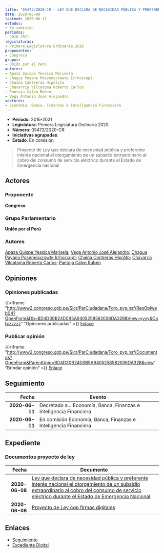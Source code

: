 ```yaml
---
title: "05472/2020-CR - LEY QUE DECLARA DE NECESIDAD PÚBLICA Y PREFERENTE INTERÉS NACIONAL EL OTORGAMIENTO DE UN SUBSIDIO EXTRAORDINARIO AL COBRO DEL CONSUMO DE SERVICIO ELÉCTRICO DURANTE EL ESTADO DE EMERGENCIA NACIONAL"
date: 2020-06-09
lastmod: 2020-06-11
estados:
- En comisión
periodos:
- 2016-2021
legislaturas:
- Primera Legislatura Ordinaria 2020
proponentes:
- Congreso
grupos:
- Unión por el Perú
autores:
- Apaza Quispe Yessica Marisela
- Chagua Payano Posemoscrowte Irrhoscopt
- Chaiña Contreras Hipólito
- Chavarría Vilcatoma Roberto Carlos
- Pantoja Calvo Ruben
- Vega Antonio José Alejandro
sectores:
- Economía, Banca, Finanzas e Inteligencia Financiera
---
```

- **Periodo**: 2016-2021
- **Legislatura**: Primera Legislatura Ordinaria 2020
- **Número**: 05472/2020-CR
- **Iniciativas agrupadas**: 
- **Estado**: En comisión

> Proyecto de Ley que declara de necesidad pública y preferente interés nacional el otorgamiento de un subsidio extraordinario al cobro del consumo de servicio eléctrico durante el Estado de Emergencia nacional


## Actores

### Proponente

**Congreso**

### Grupo Parlamentario

**Unión por el Perú**

### Autores

[Apaza Quispe Yessica Marisela](mailto:mailto:yapaza@congreso.gob.pe); [Vega Antonio José Alejandro](mailto:mailto:jvegaa@congreso.gob.pe); [Chagua Payano Posemoscrowte Irrhoscopt](mailto:mailto:pchagua@congreso.gob.pe); [Chaiña Contreras Hipólito](mailto:mailto:hchaina@congreso.gob.pe); [Chavarría Vilcatoma Roberto Carlos](mailto:mailto:rchavarria@congreso.gob.pe); [Pantoja Calvo Ruben](mailto:mailto:rpantoja@congreso.gob.pe)

## Opiniones

### Opiniones publicadas

{{<iframe "http://www2.congreso.gob.pe/Sicr/ParCiudadana/Foro_pvp.nsf/RepOpiweb04?OpenForm&Db=BD4D30B24D0B5A9405258582006DA32B&View=yyyy&Col=zzzzz" "Opiniones publicadas" >}}
[Enlace](http://www2.congreso.gob.pe/Sicr/ParCiudadana/Foro_pvp.nsf/RepOpiweb04?OpenForm&Db=BD4D30B24D0B5A9405258582006DA32B&View=yyyy&Col=zzzzz)

### Publicar opinión

{{<iframe "http://www2.congreso.gob.pe/Sicr/ParCiudadana/Foro_pvp.nsf/Documentos?OpenForm&ParentUnid=BD4D30B24D0B5A9405258582006DA32B&view" "Brindar opinión" >}}
[Enlace](http://www2.congreso.gob.pe/Sicr/ParCiudadana/Foro_pvp.nsf/Documentos?OpenForm&ParentUnid=BD4D30B24D0B5A9405258582006DA32B&view)


## Seguimiento

| Fecha | Evento |
|------:|--------|
| **2020-06-11** | Decretado a... Economía, Banca, Finanzas e Inteligencia Financiera |
| **2020-06-11** | En comisión Economía, Banca, Finanzas e Inteligencia Financiera |

## Expediente

### Documentos proyecto de ley

| Fecha | Documento |
|------:|-----------|
| **2020-06-08** | [Ley que declara de necesidad pública y preferente interés nacional el otorgamiento de un subsidio extraordinario al cobro del consumo de servicio eléctrico durante el Estado de Emergencia Nacional](http://www.leyes.congreso.gob.pe/Documentos/2016_2021/Proyectos_de_Ley_y_de_Resoluciones_Legislativas/PL05472-20200609.pdf) |
| **2020-06-08** | [Proyecto de Ley con firmas digitales](http://www.leyes.congreso.gob.pe/Documentos/2016_2021/Proyectos_de_Ley_y_de_Resoluciones_Legislativas/Proyectos_Firmas_digitales/PL05472.pdf) |

## Enlaces

- [Seguimiento](http://www2.congreso.gob.pe/Sicr/TraDocEstProc/CLProLey2016.nsf/f7fff46988ca05b1052578e100829cc7/6e741f86dae5323b052585820071df8b?OpenDocument)
- [Expediente Digital](http://www2.congreso.gob.pe/Sicr/TraDocEstProc/Expvirt_2011.nsf/visbusqptramdoc1621/05472?opendocument)


